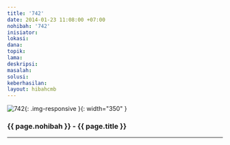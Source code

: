 ```yaml
---
title: '742'
date: 2014-01-23 11:08:00 +07:00
nohibah: '742'
inisiator: 
lokasi: 
dana: 
topik: 
lama: 
deskripsi: 
masalah: 
solusi: 
keberhasilan: 
layout: hibahcmb
---
```


![742](/static/img/hibahcmb/742.png){: .img-responsive }{: width="350" }

### {{ page.nohibah }} - {{ page.title }}

---
